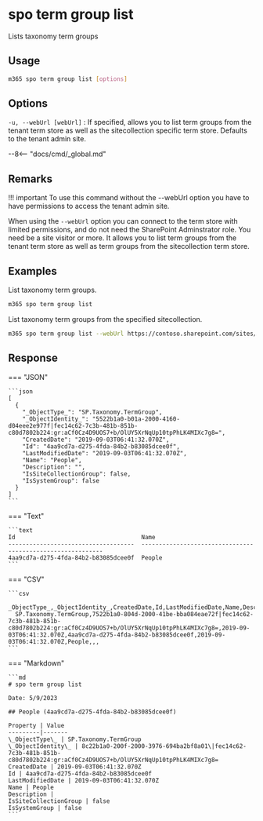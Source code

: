 # spo term group list

Lists taxonomy term groups

## Usage

```sh
m365 spo term group list [options]
```

## Options

`-u, --webUrl [webUrl]`
: If specified, allows you to list term groups from the tenant term store as well as the sitecollection specific term store. Defaults to the tenant admin site.

--8<-- "docs/cmd/_global.md"

## Remarks

!!! important
    To use this command without the --webUrl option you have to have permissions to access the tenant admin site.

When using the `--webUrl` option you can connect to the term store with limited permissions, and do not need the SharePoint Adminstrator role. You need be a site visitor or more. It allows you to list term groups from the tenant term store as well as term groups from the sitecollection term store.

## Examples

List taxonomy term groups.

```sh
m365 spo term group list
```

List taxonomy term groups from the specified sitecollection.

```sh
m365 spo term group list --webUrl https://contoso.sharepoint.com/sites/project-x
```

## Response

=== "JSON"

    ```json
    [
      {
        "_ObjectType_": "SP.Taxonomy.TermGroup",
        "_ObjectIdentity_": "5522b1a0-b01a-2000-4160-d04eee2e977f|fec14c62-7c3b-481b-851b-c80d7802b224:gr:aCf0Cz4D9UOS7+b/OlUY5XrNqUp10tpPhLK4MIXc7g8=",
        "CreatedDate": "2019-09-03T06:41:32.070Z",
        "Id": "4aa9cd7a-d275-4fda-84b2-b83085dcee0f",
        "LastModifiedDate": "2019-09-03T06:41:32.070Z",
        "Name": "People",
        "Description": "",
        "IsSiteCollectionGroup": false,
        "IsSystemGroup": false
      }
    ]
    ```

=== "Text"

    ```text
    Id                                    Name
    ------------------------------------  -----------------------------------------------------------
    4aa9cd7a-d275-4fda-84b2-b83085dcee0f  People
    ```

=== "CSV"

    ```csv
      _ObjectType_,_ObjectIdentity_,CreatedDate,Id,LastModifiedDate,Name,Description,IsSiteCollectionGroup,IsSystemGroup
      SP.Taxonomy.TermGroup,7522b1a0-804d-2000-41be-bba084eae72f|fec14c62-7c3b-481b-851b-c80d7802b224:gr:aCf0Cz4D9UOS7+b/OlUY5XrNqUp10tpPhLK4MIXc7g8=,2019-09-03T06:41:32.070Z,4aa9cd7a-d275-4fda-84b2-b83085dcee0f,2019-09-03T06:41:32.070Z,People,,,
    ```

=== "Markdown"

    ```md
    # spo term group list

    Date: 5/9/2023

    ## People (4aa9cd7a-d275-4fda-84b2-b83085dcee0f)

    Property | Value
    ---------|-------
    \_ObjectType\_ | SP.Taxonomy.TermGroup
    \_ObjectIdentity\_ | 8c22b1a0-200f-2000-3976-694ba2bf8a01\|fec14c62-7c3b-481b-851b-c80d7802b224:gr:aCf0Cz4D9UOS7+b/OlUY5XrNqUp10tpPhLK4MIXc7g8=
    CreatedDate | 2019-09-03T06:41:32.070Z
    Id | 4aa9cd7a-d275-4fda-84b2-b83085dcee0f
    LastModifiedDate | 2019-09-03T06:41:32.070Z
    Name | People
    Description |
    IsSiteCollectionGroup | false
    IsSystemGroup | false
    ```
